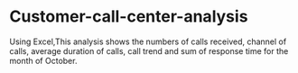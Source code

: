 # Customer-call-center-analysis
Using Excel,This analysis shows the numbers of calls received, channel of calls, average duration of calls, call trend and sum of response time for the month of October. 
